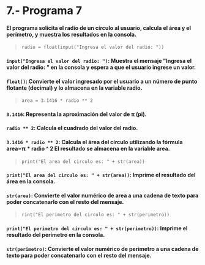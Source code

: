 # 7.- Programa 7
#### El programa solicita el radio de un círculo al usuario, calcula el área y el perímetro, y muestra los resultados en la consola.
> ```radio = float(input("Ingresa el valor del radio: "))```
#### ```input("Ingresa el valor del radio: ")```: Muestra el mensaje "Ingresa el valor del radio: " en la consola y espera a que el usuario ingrese un valor.
#### ```float()```: Convierte el valor ingresado por el usuario a un número de punto flotante (decimal) y lo almacena en la variable radio.
> ```area = 3.1416 * radio ** 2```
#### ```3.1416```: Representa la aproximación del valor de π (pi).
#### ```radio ** 2```: Calcula el cuadrado del valor del radio.
#### ```3.1416 * radio ** 2```: Calcula el área del círculo utilizando la fórmula area=𝝿 * radio ^ 2 El resultado se almacena en la variable area.
> ```print("El area del circulo es: " + str(area))```
#### ```print("El area del circulo es: " + str(area))```: Imprime el resultado del área en la consola.
#### ```str(area)```: Convierte el valor numérico de area a una cadena de texto para poder concatenarlo con el resto del mensaje.
> ```rint("El perimetro del circulo es: " + str(perimetro))```
#### ```print("El perimetro del circulo es: " + str(perimetro))```: Imprime el resultado del perímetro en la consola.
#### ```str(perimetro)```: Convierte el valor numérico de perimetro a una cadena de texto para poder concatenarlo con el resto del mensaje.
